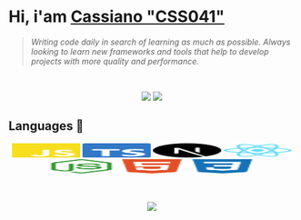 # Hi, i'am [Cassiano "CSS041"](https://github.com/SCSS041)

> *Writing code daily in search of learning as much as possible. Always looking to learn new frameworks and tools that help to develop projects with more quality and performance.*

<br />

<p align="center">
 <img src="https://lanyard-profile-readme.vercel.app/api/393490411932483592" padding="10px" height="150" />
 <img src="https://discordav.deno.dev/393490411932483592" width="150" padding="10px" />
</p>

## Languages 🔨

<p align="center">
<img src="/assets/javascript.svg" padding="1px" alt="javascript" width="120" height="25"/>
<img src="/assets/typescript.svg" alt="typescript" padding="1px" width="120" height="25"/>
<img src="/assets/nextjs.svg" alt="NextJS" padding="1px" width="120" height="25" />
<img src="/assets/reactjs.svg" alt="React" padding="1px" width="120" height="25" />
<img src="/assets/nodejs.svg" alt="NodeJS" padding="1px" width="120" height="25"/>
<img src="/assets/html5.svg" alt="HTML5" padding="1px" width="120" height="25"/>
<img src="/assets/css3.svg" alt="CSS3" padding="1px" width="120" height="25"/>
</p>
<br />
<p align="center">
<img align="center" src="https://github-readme-stats.vercel.app/api?username=SCSS041&show_icons=true&theme=radical" width="400">
</p>
